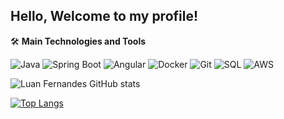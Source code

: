 ## Hello, Welcome to my profile!

🛠️ **Main Technologies and Tools**
<p align="left"> 
  <img src="https://img.shields.io/badge/Java-ED8B00?style=for-the-badge&logo=java&logoColor=white" alt="Java"/> 
  <img src="https://img.shields.io/badge/Spring%20Boot-6DB33F?style=for-the-badge&logo=spring&logoColor=white" alt="Spring Boot"/> 
  <img src="https://img.shields.io/badge/Angular-DD0031?style=for-the-badge&logo=angular&logoColor=white" alt="Angular"/> 
  <img src="https://img.shields.io/badge/Docker-2496ED?style=for-the-badge&logo=docker&logoColor=white" alt="Docker"/> 
  <img src="https://img.shields.io/badge/Git-F05032?style=for-the-badge&logo=git&logoColor=white" alt="Git"/> 
  <img src="https://img.shields.io/badge/SQL-003B57?style=for-the-badge&logo=postgresql&logoColor=white" alt="SQL"/> 
  <img src="https://img.shields.io/badge/AWS-232F3E?style=for-the-badge&logo=amazon-aws&logoColor=white" alt="AWS"/> 
</p>

![Luan Fernandes GitHub stats](https://github-readme-stats.vercel.app/api?username=https-Luan-Fernandes&show_icons=true&theme=transparent&card_width=500)

[![Top Langs](https://github-readme-stats.vercel.app/api/top-langs/?username=https-Luan-Fernandes&theme=transparent&card_width=500&layout=pie)](https://github.com/https-Luan-Fernandes/github-readme-stats)
